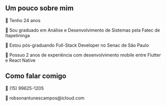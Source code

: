 ## Um pouco sobre mim

<p>👨 Tenho 24 anos</p>
<p>📘 Sou graduado em Análise e Desenvolvimento de Sistemas pela Fatec de Itapetininga</p>
<p>📖 Estou pós-graduando Full-Stack Developer no Senac de São Paulo</p>
<p>💼 Possuo 2 anos de experiência com desenvolvimento mobile entre Flutter e React Native</p>

## Como falar comigo

<p>📱 (15) 99625-1205</p>
<p>📧 robsonantunescampos@icloud.com</p>
